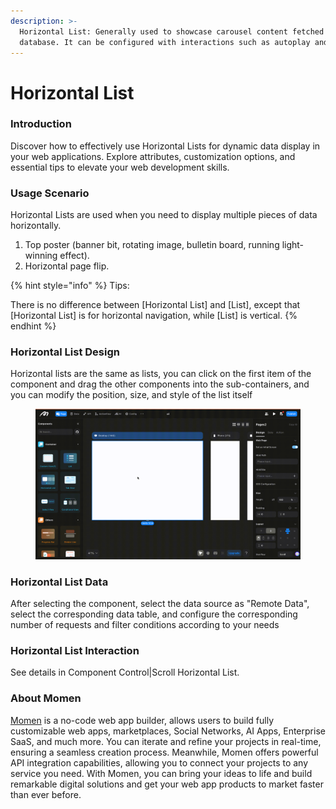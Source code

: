 ```yaml
---
description: >-
  Horizontal List: Generally used to showcase carousel content fetched from a
  database. It can be configured with interactions such as autoplay and loop.
---
```


# Horizontal List

### Introduction

Discover how to effectively use Horizontal Lists for dynamic data display in your web applications. Explore attributes, customization options, and essential tips to elevate your web development skills.

### Usage Scenario

Horizontal Lists are used when you need to display multiple pieces of data horizontally.

1. Top poster (banner bit, rotating image, bulletin board, running light-winning effect).
2. Horizontal page flip.

{% hint style="info" %}
Tips:

There is no difference between \[Horizontal List] and \[List], except that \[Horizontal List] is for horizontal navigation, while \[List] is vertical.
{% endhint %}

### Horizontal List Design

Horizontal lists are the same as lists, you can click on the first item of the component and drag the other components into the sub-containers, and you can modify the position, size, and style of the list itself

<figure><img src="../.gitbook/assets/horizantallist/horizantal list.gif" alt=""><figcaption></figcaption></figure>

### Horizontal List Data

After selecting the component, select the data source as "Remote Data", select the corresponding data table, and configure the corresponding number of requests and filter conditions according to your needs



### Horizontal List Interaction

See details in Component Control|Scroll Horizontal List.

### About Momen

[Momen](https://momen.app/?channel=blog-about) is a no-code web app builder, allows users to build fully customizable web apps, marketplaces, Social Networks, AI Apps, Enterprise SaaS, and much more. You can iterate and refine your projects in real-time, ensuring a seamless creation process. Meanwhile, Momen offers powerful API integration capabilities, allowing you to connect your projects to any service you need. With Momen, you can bring your ideas to life and build remarkable digital solutions and get your web app products to market faster than ever before.
